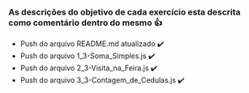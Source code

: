 ### As descrições do objetivo de cada exercício esta descrita como comentário dentro do mesmo :thumbsup:

- Push do arquivo README.md atualizado :heavy_check_mark:
- Push do arquivo 1_3-Soma_Simples.js :heavy_check_mark:
- Push do arquivo 2_3-Visita_na_Feira.js :heavy_check_mark:
- Push do arquivo 3_3-Contagem_de_Cedulas.js :heavy_check_mark:


